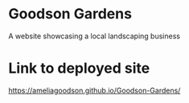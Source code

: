 # Goodson Gardens

A website showcasing a local landscaping business

# Link to deployed site

https://ameliagoodson.github.io/Goodson-Gardens/
